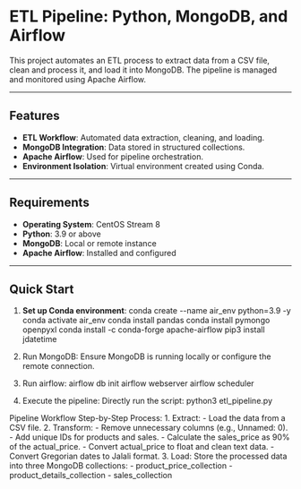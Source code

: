 # ETL Pipeline: Python, MongoDB, and Airflow

This project automates an ETL process to extract data from a CSV file, clean and process it, and load it into MongoDB. The pipeline is managed and monitored using Apache Airflow.

---

## Features

- **ETL Workflow**: Automated data extraction, cleaning, and loading.
- **MongoDB Integration**: Data stored in structured collections.
- **Apache Airflow**: Used for pipeline orchestration.
- **Environment Isolation**: Virtual environment created using Conda.

---

## Requirements

- **Operating System**: CentOS Stream 8
- **Python**: 3.9 or above
- **MongoDB**: Local or remote instance
- **Apache Airflow**: Installed and configured

---

## Quick Start

1. **Set up Conda environment**:
   conda create --name air_env python=3.9 -y
   conda activate air_env
   conda install pandas
   conda install pymongo openpyxl
   conda install -c conda-forge apache-airflow
   pip3 install jdatetime


2. Run MongoDB:
Ensure MongoDB is running locally or configure the remote connection.

3. Run airflow:
airflow db init
airflow webserver
airflow scheduler

4. Execute the pipeline:
Directly run the script:
python3 etl_pipeline.py



Pipeline Workflow
    Step-by-Step Process:
        1. Extract: 
            - Load the data from a CSV file.
        2. Transform:
            - Remove unnecessary columns (e.g., Unnamed: 0).
            - Add unique IDs for products and sales.
            - Calculate the sales_price as 90% of the actual_price.
            - Convert actual_price to float and clean text data.
            - Convert Gregorian dates to Jalali format.
        3. Load: 
            Store the processed data into three MongoDB collections:
                - product_price_collection
                - product_details_collection
                - sales_collection
